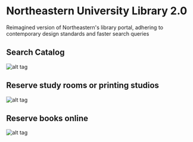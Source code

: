 # Northeastern University Library 2.0
Reimagined version of Northeastern's library portal, adhering to contemporary design standards and faster search queries


## Search Catalog
![alt tag](http://52.73.80.195/img/portfolio/w1p1.png)


## Reserve study rooms or printing studios
![alt tag](http://52.73.80.195/img/portfolio/w1p2.png)


## Reserve books online
![alt tag](http://52.73.80.195/img/portfolio/w1p3.png)
